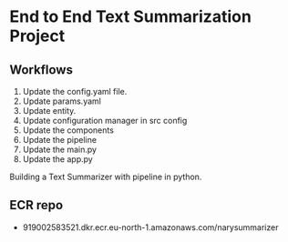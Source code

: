 # End to End Text Summarization Project

## Workflows

1. Update the config.yaml file.
2. Update params.yaml
3. Update entity.
4. Update configuration manager in src config
5. Update the components
6. Update the pipeline
7. Update the main.py
8. Update the app.py

Building a Text Summarizer with pipeline in python.


## ECR repo
 - 919002583521.dkr.ecr.eu-north-1.amazonaws.com/narysummarizer